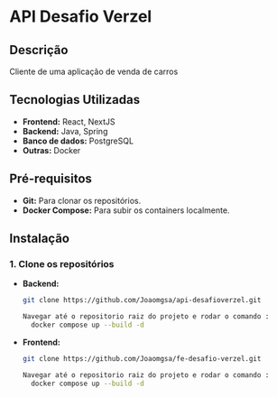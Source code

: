 # API Desafio Verzel

## Descrição
Cliente de uma aplicação de venda de carros

## Tecnologias Utilizadas
* **Frontend:** React, NextJS
* **Backend:** Java, Spring 
* **Banco de dados:** PostgreSQL
* **Outras:** Docker

## Pré-requisitos
* **Git:** Para clonar os repositórios.
* **Docker Compose:** Para subir os containers localmente.


## Instalação

### 1. Clone os repositórios
* **Backend:**
  ```bash
  git clone https://github.com/Joaomgsa/api-desafioverzel.git

  Navegar até o repositorio raiz do projeto e rodar o comando :
    docker compose up --build -d 

* **Frontend:**
  ```bash
  git clone https://github.com/Joaomgsa/fe-desafio-verzel.git

  Navegar até o repositorio raiz do projeto e rodar o comando :
    docker compose up --build -d